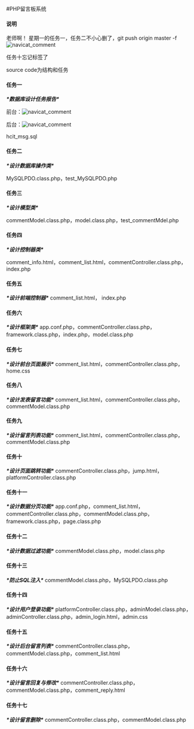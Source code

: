 #PHP留言板系统
#### 说明
老师啊！  星期一的任务一，任务二不小心删了，git push origin master -f
![navicat_comment](解释.png)

任务十忘记标签了

source code为结构和任务
#### 任务一

***\*数据库设计任务报告\****

前台：![navicat_comment](任务一/前台.png)

后台：![navicat_comment](任务一/后台.png)

hcit_msg.sql

#### 任务二

***\*设计数据库操作类\****

MySQLPDO.class.php，test_MySQLPDO.php

#### 任务三

***\*设计模型类\****

commentModel.class.php，model.class.php，test_commentMdel.php

#### 任务四

***\*设计控制器类\****

comment_info.html，comment_list.html，commentController.class.php，index.php

#### 任务五
***\*设计前端控制器\****
comment_list.html， index.php

#### 任务六
***\*设计框架类\****
app.conf.php，commentController.class.php，framework.class.php，index.php，model.class.php

#### 任务七
***\*设计前台页面展示\****
comment_list.html，commentController.class.php，home.css



#### 任务八
***\*设计发表留言功能\****
comment_list.html，commentController.class.php，commentModel.class.php


#### 任务九
***\*设计留言列表功能\****
comment_list.html，commentController.class.php，commentModel.class.php


#### 任务十
***\*设计页面跳转功能\****
commentController.class.php，jump.html，platformController.class.php

#### 任务十一
***\*设计数据分页功能\****
app.conf.php，comment_list.html，commentController.class.php，commentModel.class.php，framework.class.php，page.class.php

#### 任务十二
***\*设计数据过滤功能\****
commentModel.class.php，model.class.php

#### 任务十三
***\*防止SQL注入\****
commentModel.class.php，MySQLPDO.class.php

#### 任务十四
***\*设计用户登录功能\****
platformController.class.php，adminModel.class.php，adminController.class.php，admin_login.html，admin.css

#### 任务十五
***\*设计后台留言列表\****
commentController.class.php，commentModel.class.php，comment_list.html

#### 任务十六
***\*设计留言回复与修改\****
commentController.class.php，commentModel.class.php，comment_reply.html

#### 任务十七
***\*设计留言删除\****
commentController.class.php，commentModel.class.php
